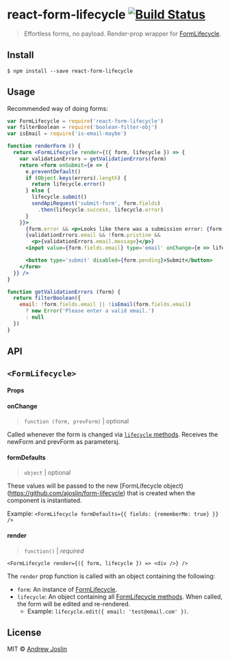 # react-form-lifecycle [![Build Status](https://travis-ci.org/ajoslin/react-form-lifecycle.svg?branch=master)](https://travis-ci.org/ajoslin/react-form-lifecycle)

> Effortless forms, no payload. Render-prop wrapper for [FormLifecycle](https://npm.im/form-lifecycle).


## Install

```
$ npm install --save react-form-lifecycle
```


## Usage

Recommended way of doing forms:

```jsx
var FormLifecycle = require('react-form-lifecycle')
var filterBoolean = require('boolean-filter-obj')
var isEmail = require('is-email-maybe')

function renderForm () {
  return <FormLifecycle render={({ form, lifecycle }) => {
    var validationErrors = getValidationErrors(form)
    return <form onSubmit={e => {
      e.preventDefault()
      if (Object.keys(errors).length) {
        return lifecycle.error()
      } else {
        lifecycle.submit()
        sendApiRequest('submit-form', form.fields)
          .then(lifecycle.success, lifecycle.error)
      }
    }}>
      {form.error && <p>Looks like there was a submission error: {form.error}</p>}
      {validationErrors.email && !form.pristine &&
        <p>{validationErrors.email.message}</p>}
      <input value={form.fields.email} type='email' onChange={e => lifecycle.edit({ email: e.target.value })} />

      <button type='submit' disabled={form.pending}>Submit</button>
    </form>
  }} />
}

function getValidationErrors (form) {
  return filterBoolean({
    email: !form.fields.email || !isEmail(form.fields.email)
      ? new Error('Please enter a valid email.')
      : null
  })
}
```

## API

## `<FormLifecycle>`

#### Props

#### onChange

> `function (form, prevForm)` | optional

Called whenever the form is changed via [`lifecycle` methods](https://github.com/ajoslin/form-lifecycle#lifecyclecreatedata---form). Receives the newForm and prevForm as parametersj.

#### formDefaults

> `object` | optional

These values will be passed to the new [FormLifecycle object)(https://github.com/ajoslin/form-lifecycle) that is created when the component is instantiated.

Example: `<FormLifecycle formDefaults={{ fields: {rememberMe: true} }} />`

#### render

> `function()` | *required*

`<FormLifecycle render={({ form, lifecycle }) => <div />} />`

The `render` prop function is called with an object containing the following:

- `form`: An instance of [FormLifecycle](https://github.com/ajoslin/form-lifecycle#api).
- `lifecycle`: An object containing all [FormLifecycle methods](https://github.com/ajoslin/form-lifecycle#api). When called, the form will be edited and re-rendered.
  - Example: `lifecycle.edit({ email: 'test@email.com' })`.

## License

MIT © [Andrew Joslin](http://ajoslin.com)
